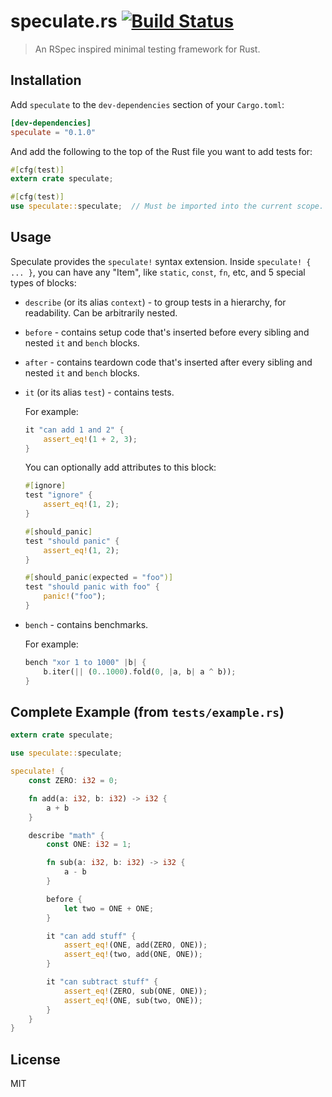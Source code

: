 # speculate.rs [![Build Status](https://travis-ci.org/utkarshkukreti/speculate.rs.svg?branch=master)](https://travis-ci.org/utkarshkukreti/speculate.rs)

> An RSpec inspired minimal testing framework for Rust.

## Installation

Add `speculate` to the `dev-dependencies` section of your `Cargo.toml`:

```toml
[dev-dependencies]
speculate = "0.1.0"
```

And add the following to the top of the Rust file you want to add tests for:

```rust
#[cfg(test)]
extern crate speculate;

#[cfg(test)]
use speculate::speculate;  // Must be imported into the current scope.
```

## Usage

Speculate provides the `speculate!` syntax extension.
Inside `speculate! { ... }`, you can have any "Item", like `static`, `const`,
`fn`, etc, and 5 special types of blocks:

* `describe` (or its alias `context`) - to group tests in a hierarchy, for
  readability. Can be arbitrarily nested.

* `before` - contains setup code that's inserted before every sibling and nested
  `it` and `bench` blocks.

* `after` - contains teardown code that's inserted after every sibling and
  nested `it` and `bench` blocks.

* `it` (or its alias `test`) - contains tests.

  For example:

  ```rust
  it "can add 1 and 2" {
      assert_eq!(1 + 2, 3);
  }
  ```

  You can optionally add attributes to this block:

  ```rust
  #[ignore]
  test "ignore" {
      assert_eq!(1, 2);
  }

  #[should_panic]
  test "should panic" {
      assert_eq!(1, 2);
  }

  #[should_panic(expected = "foo")]
  test "should panic with foo" {
      panic!("foo");
  }
  ```

* `bench` - contains benchmarks.

  For example:

  ```rust
  bench "xor 1 to 1000" |b| {
      b.iter(|| (0..1000).fold(0, |a, b| a ^ b));
  }
  ```

## Complete Example (from `tests/example.rs`)

```rust
extern crate speculate;

use speculate::speculate;

speculate! {
    const ZERO: i32 = 0;

    fn add(a: i32, b: i32) -> i32 {
        a + b
    }

    describe "math" {
        const ONE: i32 = 1;

        fn sub(a: i32, b: i32) -> i32 {
            a - b
        }

        before {
            let two = ONE + ONE;
        }

        it "can add stuff" {
            assert_eq!(ONE, add(ZERO, ONE));
            assert_eq!(two, add(ONE, ONE));
        }

        it "can subtract stuff" {
            assert_eq!(ZERO, sub(ONE, ONE));
            assert_eq!(ONE, sub(two, ONE));
        }
    }
}
```

## License

MIT
